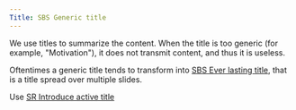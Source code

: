 ```yaml
---
Title: SBS Generic title
---
```


We use titles to summarize the content. When the title is too generic (for example, "Motivation"), it does not transmit content, and thus it is useless.

Oftentimes a generic title tends to transform into [SBS Ever lasting title](%base_url%/staff/tudorgirba/storytellinginthedigitalage/sbseverlastingtitle), that is a title spread over multiple slides.

Use [SR Introduce active title](%base_url%/staff/tudorgirba/storytellinginthedigitalage/srintroduceactivetitle)
